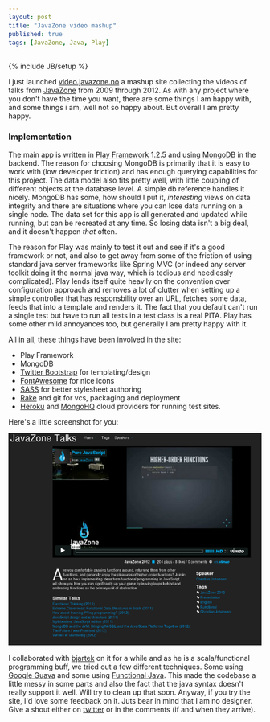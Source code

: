 ```yaml
---
layout: post
title: "JavaZone video mashup"
published: true
tags: [JavaZone, Java, Play]
---
```

{% include JB/setup %}

I just launched [video.javazone.no](http://video.javazone.no) a mashup site collecting the videos of talks from [JavaZone](http://www.javazone.no) from 2009 through 2012. As with any project where you don't have the time you want, there are some things I am happy with, and some things i am, well not so happy about. But overall I am pretty happy.

### Implementation

The main app is written in [Play Framework](http://playframework.org) 1.2.5 and using [MongoDB](http://www.mongodb.org/) in the backend. The reason for choosing MongoDB is primarily that it is easy to work with (low developer friction) and has enough querying capabilities for this project. The data model also fits pretty well, with little coupling of different objects at the database level. A simple db reference handles it nicely. MongoDB has some, how should I put it, _interesting_ views on data integrity and there are situations where you can lose data running on a single node. The data set for this app is all generated and updated while running, but can be recreated at any time. So losing data isn't a big deal, and it doesn't happen *that* often. 

The reason for Play was mainly to test it out and see if it's a good framework or not, and also to get away from some of the friction of using standard java server frameworks like Spring MVC (or indeed any server toolkit doing it the normal java way, which is tedious and needlessly complicated). Play lends itself quite heavily on the convention over configuration approach and removes a lot of clutter when setting up a simple controller that has responsbility over an URL, fetches some data, feeds that into a template and renders it. The fact that you default can't run a single test but have to run all tests in a test class is a real PITA. Play has some other mild annoyances too, but generally I am pretty happy with it.

All in all, these things have been involved in the site:

* Play Framework
* MongoDB
* [Twitter Bootstrap](http://twitter.github.com/bootstrap/) for templating/design
* [FontAwesome](http://fortawesome.github.com/Font-Awesome/) for nice icons
* [SASS](http://sass-lang.com/ ) for better stylesheet authoring
* [Rake](http://rake.rubyforge.org/) and git for vcs, packaging and deployment
* [Heroku](http://heroku.com/) and [MongoHQ](https://www.mongohq.com/) cloud providers for running test sites.

Here's a little screenshot for you:

![Video site screenshot](/images/videosite-screenshot.png)

I collaborated with [bjartek](https://twitter.com/bjartek) on it for a while and as he is a scala/functional programming buff, we tried out a few different techniques. Some using [Google Guava](http://code.google.com/p/guava-libraries/) and some using [Functional Java](http://functionaljava.org/). This made the codebase a little messy in some parts and also the fact that the java syntax doesn't really support it well. Will try to clean up that soon. Anyway, if you try the site, I'd love some feedback on it. Juts bear in mind that I am no designer. Give a shout either on [twitter](http://twitter.com/knuthaug) or in the comments (if and when they arrive). 
